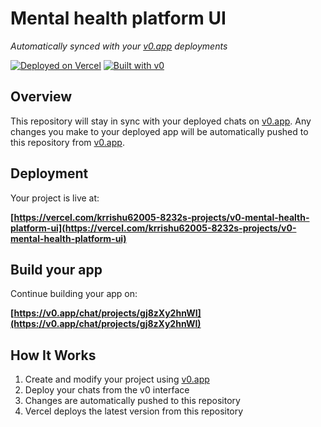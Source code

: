 # Mental health platform UI

*Automatically synced with your [v0.app](https://v0.app) deployments*

[![Deployed on Vercel](https://img.shields.io/badge/Deployed%20on-Vercel-black?style=for-the-badge&logo=vercel)](https://vercel.com/krrishu62005-8232s-projects/v0-mental-health-platform-ui)
[![Built with v0](https://img.shields.io/badge/Built%20with-v0.app-black?style=for-the-badge)](https://v0.app/chat/projects/gj8zXy2hnWI)

## Overview

This repository will stay in sync with your deployed chats on [v0.app](https://v0.app).
Any changes you make to your deployed app will be automatically pushed to this repository from [v0.app](https://v0.app).

## Deployment

Your project is live at:

**[https://vercel.com/krrishu62005-8232s-projects/v0-mental-health-platform-ui](https://vercel.com/krrishu62005-8232s-projects/v0-mental-health-platform-ui)**

## Build your app

Continue building your app on:

**[https://v0.app/chat/projects/gj8zXy2hnWI](https://v0.app/chat/projects/gj8zXy2hnWI)**

## How It Works

1. Create and modify your project using [v0.app](https://v0.app)
2. Deploy your chats from the v0 interface
3. Changes are automatically pushed to this repository
4. Vercel deploys the latest version from this repository